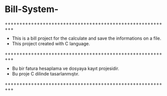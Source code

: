 # Bill-System-
+++++++++++++++++++++++++++++++++++++++++++++++++++++++++

+ This is a bill project for the calculate and save the informations on a file.
+ This project created with C language.

+++++++++++++++++++++++++++++++++++++++++++++++++++++++++

+ Bu bir fatura hesaplama ve dosyaya kayıt projesidir.
+ Bu proje C dilinde tasarlanmıştır.

+++++++++++++++++++++++++++++++++++++++++++++++++++++++++

